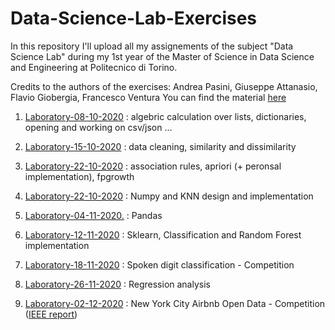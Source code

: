 # Data-Science-Lab-Exercises

In this repository I'll upload all my assignements of the subject "Data Science Lab" during my 1st year of the Master of Science in Data Science and Engineering at Politecnico di Torino. 

Credits to the authors of the exercises: Andrea Pasini, Giuseppe Attanasio, Flavio Giobergia, Francesco Ventura
You can find the material [here](https://dbdmg.polito.it/wordpress/teaching/data-science-lab-process-and-methods-2020-2021/) 

1. [Laboratory-08-10-2020](https://github.com/francescodisalvo05/Data-Science-Lab-Exercises/blob/main/Notebooks/1-Laboratory-08-10-2020.ipynb) : algebric calculation over lists, dictionaries, opening and working on csv/json ...

2. [Laboratory-15-10-2020](https://github.com/francescodisalvo05/Data-Science-Lab-Exercises/blob/main/Notebooks/2-Laboratory-15-10-2020.ipynb) : data cleaning, similarity and dissimilarity

3. [Laboratory-22-10-2020](https://github.com/francescodisalvo05/Data-Science-Lab-Exercises/blob/main/Notebooks/3-Laboratory-22-10-2020.ipynb) : association rules, apriori (+ peronsal implementation), fpgrowth 

4. [Laboratory-22-10-2020](https://github.com/francescodisalvo05/Data-Science-Lab-Exercises/blob/main/Notebooks/4-Laboratory-29-10-2020.ipynb) : Numpy and KNN design and implementation

5. [Laboratory-04-11-2020.](https://github.com/francescodisalvo05/Data-Science-Lab-Exercises/blob/main/Notebooks/5-Laboratory-04-11-2020.ipynb) : Pandas 

6. [Laboratory-12-11-2020](https://github.com/francescodisalvo05/Data-Science-Lab-Exercises/blob/main/Notebooks/6-Laboratory-12-11-2020.ipynb) : Sklearn, Classification and Random Forest implementation 

7. [Laboratory-18-11-2020](https://github.com/francescodisalvo05/Data-Science-Lab-Exercises/blob/main/Notebooks/7-Laboratory-18-11-2020.ipynb) : Spoken digit classification - Competition

8. [Laboratory-26-11-2020](https://github.com/francescodisalvo05/Data-Science-Lab-Exercises/blob/main/Notebooks/8-Laboratory-26-11-2020.ipynb) : Regression analysis

9. [Laboratory-02-12-2020](https://github.com/francescodisalvo05/Data-Science-Lab-Exercises/blob/main/Notebooks/9-Laboratory-02-12-2020.ipynb) : New York City Airbnb Open Data - Competition ([IEEE report](https://github.com/francescodisalvo05/Data-Science-Lab-Exercises/blob/main/Notebooks/report_lab_9_s282418.pdf))
